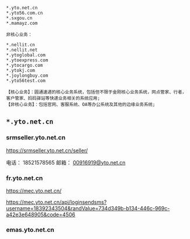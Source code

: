 ```text
*.yto.net.cn
*.yto56.com.cn
*.sxgou.cn
*.mamayz.com

非核心业务：

*.nellit.cn
*.nellit.net
*.ytoglobal.com
*.ytoexpress.com
*.ytocargo.com
*.ytokj.com
*.joylongbuy.com
*.yto56test.com

【核心业务】：圆通速递的核心业务系统，包括但不限于金刚核心业务系统，网点管家、行者，客户管家、妈妈驿站等快递业务相关的系统应用;
【非核心业务】：包括官网、客服系统、OA等办公系统及其他的边缘业务系统;
```

## `*.yto.net.cn`


### srmseller.yto.net.cn
https://srmseller.yto.net.cn/seller/

电话： 18521578565
邮箱： 00916919@yto.net.cn

### fr.yto.net.cn


https://mec.yto.net.cn/

https://mec.yto.net.cn/api/loginsendsms?username=18392343504&randValue=734d349b-b134-446c-969c-a42e3e648905&code=4506


### emas.yto.net.cn
